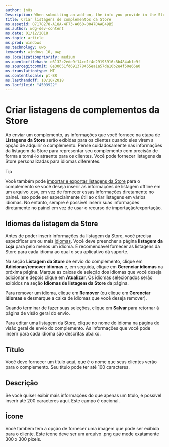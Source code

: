 ```yaml
---
author: jnHs
Description: When submitting an add-on, the info you provide in the Store listings step will be displayed to your customers.
title: Criar listagens de complementos da Store
ms.assetid: 07178278-A18A-4F73-A660-0047DAAE49B5
ms.author: wdg-dev-content
ms.date: 01/12/2018
ms.topic: article
ms.prod: windows
ms.technology: uwp
keywords: windows 10, uwp
ms.localizationpriority: medium
ms.openlocfilehash: d6132c2ede9f14cd1f4d29195916c8b484abfe9f
ms.sourcegitcommit: 8e30651fd691378455ea1a57da10b2e4f50e66a0
ms.translationtype: MT
ms.contentlocale: pt-BR
ms.lasthandoff: 10/10/2018
ms.locfileid: "4503922"
---
```

# <a name="create-add-on-store-listings"></a>Criar listagens de complementos da Store


Ao enviar um complemento, as informações que você fornece na etapa de **Listagens da Store** serão exibidas para os clientes quando eles virem a opção de adquirir o complemento. Pense cuidadosamente nas informações da listagem da Store para representar seu complemento com precisão de forma a torná-lo atraente para os clientes. Você pode fornecer listagens da Store personalizadas para idiomas diferentes.

> [!TIP]
> Você também pode [importar e exportar listagens da Store](import-and-export-store-listings.md) para o complemento se você deseja inserir as informações de listagem offline em um arquivo .csv, em vez de fornecer essas informações diretamente no painel. Isso pode ser especialmente útil ao criar listagens em vários idiomas. No entanto, sempre é possível inserir suas informações diretamente no painel em vez de usar o recurso de importação/exportação.


## <a name="store-listing-languages"></a>Idiomas da listagem da Store

Antes de poder inserir informações da listagem da Store, você precisa especificar um ou mais [idiomas](supported-languages.md). Você deve preencher a página **listagem da Loja** para pelo menos um idioma. É recomendável fornecer as listagens da Store para cada idioma ao qual o seu aplicativo dá suporte.

Na seção **Listagem da Store** de envio do complemento, clique em **Adicionar/remover idiomas** e, em seguida, clique em **Gerenciar idiomas** na próxima página. Marque as caixas de seleção dos idiomas que você deseja adicionar e depois clique em **Atualizar**. Os idiomas selecionados serão exibidos na seção **Idiomas de listagem da Store** da página.

Para remover um idioma, clique em **Remover** (ou clique em **Gerenciar idiomas** e desmarque a caixa de idiomas que você deseja remover). 

Quando terminar de fazer suas seleções, clique em **Salvar** para retornar à página de visão geral do envio.

Para editar uma listagem da Store, clique no nome do idioma na página de visão geral de envio do complemento. As informações que você pode inserir para cada idioma são descritas abaixo.

## <a name="title"></a>Título

Você deve fornecer um título aqui, que é o nome que seus clientes verão para o complemento. Seu título pode ter até 100 caracteres.

## <a name="description"></a>Descrição

Se você quiser exibir mais informações do que apenas um título, é possível inserir até 200 caracteres aqui. Este campo é opcional.

## <a name="icon"></a>Ícone

Você também tem a opção de fornecer uma imagem que pode ser exibida para o cliente. Este ícone deve ser um arquivo .png que mede exatamente 300 x 300 pixels.

 

 




